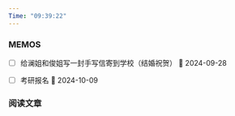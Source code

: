 ```yaml
---
Time: "09:39:22"
---
```


### MEMOS

- [ ] 给澜姐和俊姐写一封手写信寄到学校（结婚祝贺）  📅 2024-09-28 
- [ ] 考研报名 🛫 2024-10-09


### 阅读文章






